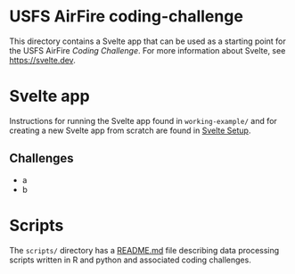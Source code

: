 # USFS AirFire coding-challenge

This directory contains a Svelte app that can be used as a starting point for
the USFS AirFire _Coding Challenge_. For more information about Svelte, see
https://svelte.dev.

# Svelte app

Instructions for running the Svelte app found in `working-example/` and for
creating a new Svelte app from scratch are found in
[Svelte Setup](./README-Svelte-setup.md).

## Challenges

- a
- b

# Scripts

The `scripts/` directory has a [README.md](./scripts/README.md) file describing
data processing scripts written in R and python and associated coding challenges.
